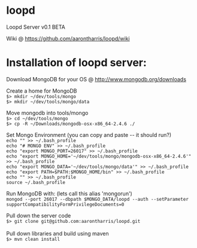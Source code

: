 loopd
=====

Loopd Server v0.1 BETA

Wiki @ https://github.com/aarontharris/loopd/wiki

Installation of loopd server:
=============================

Download MongoDB for your OS @ http://www.mongodb.org/downloads<br>

Create a home for MongoDB<br>
``$> mkdir ~/dev/tools/mongo``<br>
``$> mkdir ~/dev/tools/mongo/data``

Move mongodb into tools/mongo<br>
``$> cd ~/dev/tools/mongo``<br>
``$> cp -R ~/Downloads/mongodb-osx-x86_64-2.4.6 ./``

Set Mongo Environment (you can copy and paste -- it should run?)<br>
``echo "" >> ~/.bash_profile``<br>
``echo "# MONGO ENV" >> ~/.bash_profile``<br>
``echo "export MONGO_PORT=26017" >> ~/.bash_profile``<br>
``echo "export MONGO_HOME='~/dev/tools/mongo/mongodb-osx-x86_64-2.4.6'" >> ~/.bash_profile``<br>
``echo "export MONGO_DATA='~/dev/tools/mongo/data'" >> ~/.bash_profile``<br>
``echo "export PATH=$PATH:$MONGO_HOME/bin" >> ~/.bash_profile``<br>
``echo "" >> ~/.bash_profile``<br>
``source ~/.bash_profile``

Run MongoDB with: (lets call this alias 'mongorun')<br>
``mongod --port 26017 --dbpath $MONGO_DATA/loopd --auth --setParameter supportCompatibilityFormPrivilegeDocuments=0``



Pull down the server code<br>
``$> git clone git@github.com:aarontharris/loopd.git``
<br>
<br>
Pull down libraries and build using maven<br>
``$> mvn clean install``


